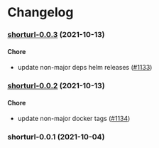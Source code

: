 # Changelog<br>


<a name="shorturl-0.0.3"></a>
### [shorturl-0.0.3](https://github.com/truecharts/apps/compare/shorturl-0.0.2...shorturl-0.0.3) (2021-10-13)

#### Chore

* update non-major deps helm releases ([#1133](https://github.com/truecharts/apps/issues/1133))



<a name="shorturl-0.0.2"></a>
### [shorturl-0.0.2](https://github.com/truecharts/apps/compare/shorturl-0.0.1...shorturl-0.0.2) (2021-10-13)

#### Chore

* update non-major docker tags ([#1134](https://github.com/truecharts/apps/issues/1134))



<a name="shorturl-0.0.1"></a>
### shorturl-0.0.1 (2021-10-04)
